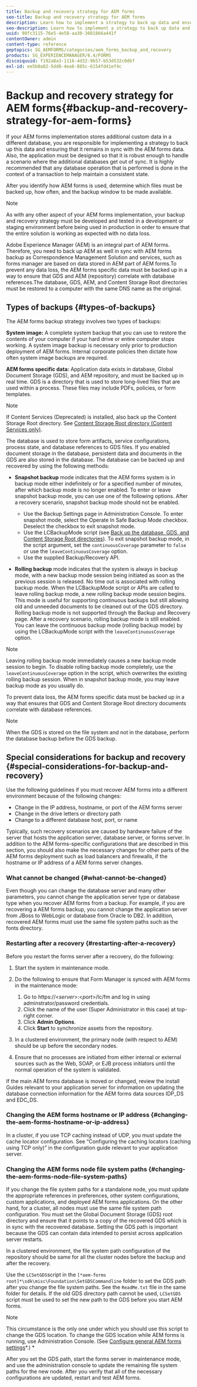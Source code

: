 ```yaml
---
title: Backup and recovery strategy for AEM forms
seo-title: Backup and recovery strategy for AEM forms
description: Learn how to implement a strategy to back up data and ensuring that it remains in sync with the AEM forms data.
seo-description: Learn how to implement a strategy to back up data and ensuring that it remains in sync with the AEM forms data.
uuid: 98fc3115-76e5-4e58-aa30-3601866a441f
contentOwner: admin
content-type: reference
geptopics: SG_AEMFORMS/categories/aem_forms_backup_and_recovery
products: SG_EXPERIENCEMANAGER/6.4/FORMS
discoiquuid: f192a8a3-1116-4d32-9b57-b53d532c0dbf
exl-id: ee5b0a82-5dd8-4ea6-885c-6154fd41ef4c
---
```

# Backup and recovery strategy for AEM forms{#backup-and-recovery-strategy-for-aem-forms}

If your AEM forms implementation stores additional custom data in a different database, you are responsible for implementing a strategy to back up this data and ensuring that it remains in sync with the AEM forms data. Also, the application must be designed so that it is robust enough to handle a scenario where the additional databases get out of sync. It is highly recommended that any database operation that is performed is done in the context of a transaction to help maintain a consistent state.

After you identify how AEM forms is used, determine which files must be backed up, how often, and the backup window to be made available.

>[!NOTE]
>
>As with any other aspect of your AEM forms implementation, your backup and recovery strategy must be developed and tested in a development or staging environment before being used in production in order to ensure that the entire solution is working as expected with no data loss.

Adobe Experience Manager (AEM) is an integral part of AEM forms. Therefore, you need to back up AEM as well in sync with AEM forms backup as Correspondence Management Solution and services, such as forms manager are based on data stored in AEM part of AEM forms.To prevent any data loss, the AEM forms specific data must be backed up in a way to ensure that GDS and AEM (repository) correlate with database references.The database, GDS, AEM, and Content Storage Root directories must be restored to a computer with the same DNS name as the original.

## Types of backups {#types-of-backups}

The AEM forms backup strategy involves two types of backups:

**System image:** A complete system backup that you can use to restore the contents of your computer if your hard drive or entire computer stops working. A system image backup is necessary only prior to production deployment of AEM forms. Internal corporate policies then dictate how often system image backups are required.

**AEM forms specific data:** Application data exists in database, Global Document Storage (GDS), and AEM repository, and must be backed up in real time. GDS is a directory that is used to store long-lived files that are used within a process. These files may include PDFs, policies, or form templates.

>[!NOTE]
>
>If Content Services (Deprecated) is installed, also back up the Content Storage Root directory. See [Content Storage Root directory (Content Services only)](/help/forms/using/admin-help/files-back-recover.md#content-storage-root-directory-content-services-only).

The database is used to store form artifacts, service configurations, process state, and database references to GDS files. If you enabled document storage in the database, persistent data and documents in the GDS are also stored in the database. The database can be backed up and recovered by using the following methods:

* **Snapshot backup** mode indicates that the AEM forms system is in backup mode either indefinitely or for a specified number of minutes, after which backup mode is no longer enabled. To enter or leave snapshot backup mode, you can use one of the following options. After a recovery scenario, snapshot backup mode should not be enabled.

    * Use the Backup Settings page in Administration Console. To enter snapshot mode, select the Operate In Safe Backup Mode checkbox. Deselect the checkbox to exit snapshot mode.
    * Use the LCBackupMode script (see [Back up the database, GDS, and Content Storage Root directories](/help/forms/using/admin-help/backing-aem-forms-data.md#back-up-the-database-gds-aem-repository-and-content-storage-root-directories)). To exit snapshot backup mode, in the script argument, set the `continuousCoverage` parameter to `false` or use the `leaveContinuousCoverage` option.
    * Use the supplied Backup/Recovery API. <!-- Fix broken link(see AEM forms API Reference section on AEM Forms Help and Tutorials page).-->

* **Rolling backup** mode indicates that the system is always in backup mode, with a new backup mode session being initiated as soon as the previous session is released. No time out is associated with rolling backup mode. When the LCBackupMode script or APIs are called to leave rolling backup mode, a new rolling backup mode session begins. This mode is useful for supporting continuous backups but still allowing old and unneeded documents to be cleaned out of the GDS directory. Rolling backup mode is not supported through the Backup and Recovery page. After a recovery scenario, rolling backup mode is still enabled. You can leave the continuous backup mode (rolling backup mode) by using the LCBackupMode script with the `leaveContinuousCoverage` option.

>[!NOTE]
>
>Leaving rolling backup mode immediately causes a new backup mode session to begin. To disable rolling backup mode completely, use the `leaveContinuousCoverage` option in the script, which overwrites the existing rolling backup session. When in snapshot backup mode, you may leave backup mode as you usually do.

To prevent data loss, the AEM forms specific data must be backed up in a way that ensures that GDS and Content Storage Root directory documents correlate with database references.

>[!NOTE]
>
>When the GDS is stored on the file system and not in the database, perform the database backup before the GDS backup.

## Special considerations for backup and recovery {#special-considerations-for-backup-and-recovery}

Use the following guidelines if you must recover AEM forms into a different environment because of the following changes:

* Change in the IP address, hostname, or port of the AEM forms server
* Change in the drive letters or directory path
* Change to a different database host, port, or name

Typically, such recovery scenarios are caused by hardware failure of the server that hosts the application server, database server, or forms server. In addition to the AEM forms-specific configurations that are described in this section, you should also make the necessary changes for other parts of the AEM forms deployment such as load balancers and firewalls, if the hostname or IP address of a AEM forms server changes.

### What cannot be changed {#what-cannot-be-changed}

Even though you can change the database server and many other parameters, you cannot change the application server type or database type when you recover AEM forms from a backup. For example, if you are recovering a AEM forms backup, you cannot change the application server from JBoss to WebLogic or database from Oracle to DB2. In addition, recovered AEM forms must use the same file system paths such as the fonts directory.

### Restarting after a recovery {#restarting-after-a-recovery}

Before you restart the forms server after a recovery, do the following:

1. Start the system in maintenance mode. 
1. Do the following to ensure that Form Manager is synced with AEM forms in the maintenance mode:

    1. Go to https://&lt;*server*&gt;:&lt;*port*&gt;/lc/fm and log in using adminstrator/password credentials.
    1. Click the name of the user (Super Administrator in this case) at top-right corner.
    1. Click **Admin Options**.
    1. Click **Start** to synchronize assets from the repository.

1. In a clustered environment, the primary node (with respect to AEM) should be up before the secondary nodes. 
1. Ensure that no processes are initiated from either internal or external sources such as the Web, SOAP, or EJB process initiators until the normal operation of the system is validated.

If the main AEM forms database is moved or changed, review the install Guides relevant to your application server for information on updating the database connection information for the AEM forms data sources IDP_DS and EDC_DS.

### Changing the AEM forms hostname or IP address {#changing-the-aem-forms-hostname-or-ip-address}

In a cluster, if you use TCP caching instead of UDP, you must update the cache locator configuration. See “Configuring the caching locators (caching using TCP only)” in the configuration guide relevant to your application server.

### Changing the AEM forms node file system paths {#changing-the-aem-forms-node-file-system-paths}

If you change the file system paths for a standalone node, you must update the appropriate references in preferences, other system configurations, custom applications, and deployed AEM forms applications. On the other hand, for a cluster, all nodes must use the same file system path configuration. You must set the Global Document Storage (GDS) root directory and ensure that it points to a copy of the recovered GDS which is in sync with the recovered database. Setting the GDS path is important because the GDS can contain data intended to persist across application server restarts.

In a clustered environment, the file system path configuration of the repository should be same for all the cluster nodes before the backup and after the recovery.

Use the `LCSetGDS`script in the `[*aem-forms root]*\sdk\misc\Foundation\SetGDSCommandline` folder to set the GDS path after you change the file system paths. See the `ReadMe.txt` file in the same folder for details. If the old GDS directory path cannot be used, `LCSetGDS` script must be used to set the new path to the GDS before you start AEM forms.

>[!NOTE]
>
>This circumstance is the only one under which you should use this script to change the GDS location. To change the GDS location while AEM forms is running, use Administration Console. (See [Configure general AEM forms settings](/help/forms/using/admin-help/configure-general-aem-forms-settings.md#configure-general-aem-forms-settings)*.) *

After you set the GDS path, start the forms server in maintenance mode, and use the administration console to update the remaining file system paths for the new node. After you verify that all of the necessary configurations are updated, restart and test AEM forms.
